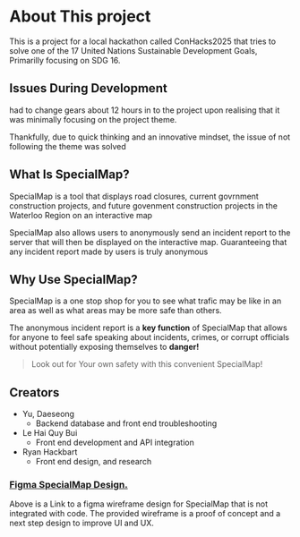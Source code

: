 # About This project

This is a project for a local hackathon called ConHacks2025 that tries to solve one of the 17 United Nations Sustainable Development Goals, Primarilly focusing on SDG 16.


## Issues During Development
had to change gears about 12 hours in to the project upon realising that it was minimally focusing on the project theme. 

Thankfully, due to quick thinking and an innovative mindset, the issue of not following the theme was solved


## What Is SpecialMap?
SpecialMap is a tool that displays road closures, current govrnment construction projects, and future govenment construction projects in the Waterloo Region on an interactive map

SpecialMap also allows users to anonymously send an incident report to the server that will then be displayed on the interactive map. Guaranteeing that any incident report made by users is truly anonymous 

## Why Use SpecialMap?
SpecialMap is a one stop shop for you to see what trafic may be like in an area as well as what areas may be more safe than others.

The anonymous incident report is a **key function** of SpecialMap that allows for anyone to feel safe speaking about incidents, crimes, or corrupt officials without potentially exposing themselves to **danger!**

> Look out for Your own safety with this convenient SpecialMap!

## Creators
- Yu, Daeseong
    - Backend database and front end troubleshooting
- Le Hai Quy Bui
    - Front end development and API integration
- Ryan Hackbart
    - Front end design, and research 

### <ins>[Figma SpecialMap Design](https://www.figma.com/proto/HG9rO7FDXqJSjDGTvlNk40/SpecialMap?node-id=15-74&p=f&t=PDRctD40Rcwn5rBz-1&scaling=min-zoom&content-scaling=fixed&page-id=0%3A1&starting-point-node-id=15%3A74).</ins>

Above is a Link to a figma wireframe design for SpecialMap that is not integrated with code.
The provided wireframe is a proof of concept and a next step design to improve UI and UX.
